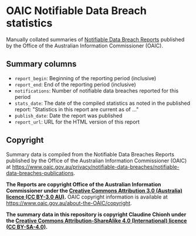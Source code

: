 # OAIC Notifiable Data Breach statistics

Manually collated summaries of [Notifiable Data Breach Reports](https://www.oaic.gov.au/privacy/notifiable-data-breaches/notifiable-data-breaches-publications) published by the Office of the Australian Information Commissioner (OAIC).


## Summary columns

- `report_begin`: Beginning of the reporting period (inclusive)
- `report_end`: End of the reporting period (inclusive)
- `notifications`: Number of notifiable data breaches reported for this period
- `stats_date`: The date of the compiled statistics as noted in the published report: "Statistics in this report are current as of ..."
- `publish_date`: Date the report was published
- `report_url`: URL for the HTML version of this report

## Copyright

Summary data is compiled from the Notifiable Data Breaches Reports published by the Office of the Australian Information Commissioner (OAIC) at <https://www.oaic.gov.au/privacy/notifiable-data-breaches/notifiable-data-breaches-publications>.

**The Reports are copyright Office of the Australian Information Commissioner under the [Creative Commons Attribution 3.0 (Australia) licence (CC BY-3.0 AU)](https://creativecommons.org/licenses/by/3.0/au/).** OAIC copyright information is available at <https://www.oaic.gov.au/about-the-OAIC/copyright>.

**The summary data in this repository is copyright Claudine Chionh under the [Creative Commons Attribution-ShareAlike 4.0 (International) licence (CC BY-SA-4.0)](https://creativecommons.org/licenses/by-sa/4.0/).**